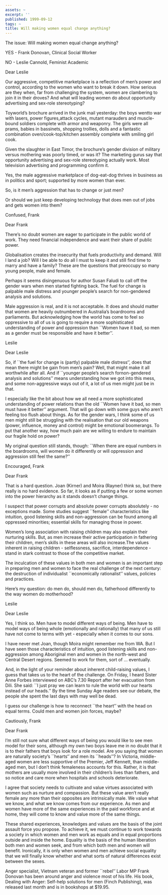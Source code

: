 ```yaml
---
assets: ~
excerpt: ''
published: 1999-09-12
tags: ~
title: Will making women equal change anything?
---
```

The issue: Will making women equal change anything?

YES - Frank Donovan, Clinical Social Worker

NO - Leslie Cannold, Feminist Academic

Dear Leslie

Our aggressive, competitive marketplace is a reflection of men’s power
and control, according to the women who want to break it down. How
serious are they when, far from challenging the system, women are
clambering to join it in their droves? And what will leading women do
about opportunity advertising and sex-role stereotyping?

Toyworld’s brochure arrived in the junk mail yesterday: the boys wentto
war with lasers, power figures,attack cycles, mutant marauders and
muscle-bound soldiers complete with armor and weaponry. The girls were
all prams, babies in bassinets, shopping trollies, dolls and a fantastic
combination oven/cook-top/kitchen assembly complete with smiling girl
cook.

Given the slaughter in East Timor, the brochure’s gender division of
military versus mothering was poorly timed, or was it? The marketing
gurus say that opportunity advertising and sex-role stereotyping
actually work. Most television advertising and programming confirm it.

Yes, the male aggressive marketplace of dog-eat-dog thrives in business
as in politics and sport; supported by more women than ever.

So, is it men’s aggression that has to change or just men?

Or should we just keep developing technology that does men out of jobs
and gets women into them?

Confused, Frank

Dear Frank

There’s no doubt women are eager to participate in the public world of
work. They need financial independence and want their share of public
power.

Globalisation creates the insecurity that fuels productivity and demand.
Will I land a job? Will I be able to do all I must to keep it and still
find time to marry and have a family? These are the questions that
preoccupy so many young people, male and female.

Perhaps it seems disingenuous for author Susan Faludi to call off the
gender wars when men started fighting back. The fuel for change is
palpable male distress and younger people’s search for non-gendered
analysis and solutions.

Male aggression is real, and it is not acceptable. It does and should
matter that women are heavily outnumbered in Australia’s boardrooms and
parliaments. But acknowledging how the world has come to feel so
oppressive to all of us is going to require a more sophisticated
understanding of power and oppression than \`\`Women have it bad, so men
as a gender must be responsible and have it better’’.

Leslie

Dear Leslie

So, if \`\`the fuel for change is (partly) palpable male distress‘’,
does that mean there might be gain from men’s pain? Well, that might
make it all worthwhile after all. And if \`\`younger people’s search
fornon-gendered analysis and solutions’’ means understanding how we got
into this mess, and some non-aggressive ways out of it, a lot of us men
might just be in that.

I especially like the bit about how we all need a more sophisticated
understanding of power relations than the old \`\`Women have it bad, so
men must have it better’’ argument. That will go down with some guys who
aren’t feeling too flush about things. As for the gender wars, I think
some of us men might still be struggling with the realisation that our
old weapons (power, influence, money and control) might be emotional
boomerangs. To put that another way, how much pain are we willing to
endure to maintain our fragile hold on power?

My original question still stands, though: \`\`When there are equal
numbers in the boardrooms, will women do it differently or will
oppression and aggression still feel the same?’’

Encouraged, Frank

Dear Frank

That is a hard question. Joan (Kirner) and Moira (Rayner) think so, but
there really is no hard evidence. So far, it looks as if putting a few
or some women into the power hierarchy as it stands doesn’t change
things.

I suspect that power corrupts and absolute power corrupts absolutely -
no exceptions made. Some studies suggest \`\`female’’ characteristics
like intuition, good listening skills and non-aggression can be found
among all oppressed minorities; essential skills for managing those in
power.

Women’s long association with raising children may also explain their
nurturing skills. But, as men increase their active participation in
fathering their children, men’s skills in these areas will also
increase.The values inherent in raising children - selflessness,
sacrifice, interdependence - stand in stark contrast to those of the
competitive market.

The inculcation of these values in both men and women is an important
step in preparing men and women to face the real challenge of the next
century: the destruction of individualist \`\`economically rationalist’’
values, policies and practices.

Here’s my question: do men do, should men do, fatherhood differently to
the way women do motherhood?

Leslie

Dear Leslie

Yes, I think so. Men have to model different ways of being. Men have to
model ways of being whole (emotionally and rationally) that many of us
still have not come to terms with yet - especially when it comes to our
sons.

I have never met Joan, though Moira might remember me from WA. But I
have seen those characteristics of intuition, good listening skills and
non-aggression among Aboriginal men and women in the north-west and
Central Desert regions. Seemed to work for them, sort of … eventually.

And, in the light of your reminder about inherent child-raising values,
I guess that takes us to the heart of the challenge. On Friday, I heard
Sister Anne Forbes interviewed on ABC’s 7.30 Report after her evacuation
from Dili. She said: \`\`I just pray we can learn to rule the world with
our hearts instead of our heads.’’ By the time Sunday Age readers see
our debate, the people she spent the last days with may well be dead.

I guess our challenge is how to reconnect \`\`the heart’’ with the head
on equal terms. Could men and women join forces, maybe?

Cautiously, Frank

Dear Frank

I’m still not sure what different ways of being you would like to see
men model for their sons, although my own two boys leave me in no doubt
that it is to their fathers that boys look for a role model. Are you
saying that women are naturally society’s \`\`hearts‘’ and men its
\`\`heads’’? In Victoria, middle-aged women are less supportive of the
Premier, Jeff Kennett, than middle-aged men, but I don’t think
femaleness accounts for this. Rather, it is that mothers are usually
more involved in their children’s lives than fathers, and so notice and
care more when hospitals and schools deteriorate.

I agree that society needs to cultivate and value virtues associated
with women such as nurture and compassion. But these value aren’t really
female any more than their opposites are intrinsically male. We value
what we know, and what we know comes from our experience. As men and
women have more of the same experiences in the paid workforce and at
home, they will come to know and value more of the same things.

These shared experiences, knowledges and values are the basis of the
joint assault force you propose. To achieve it, we must continue to work
towards a society in which women and men work as equals and in equal
proportions outside and inside the home. Equality is the basis of the
human liberation both men and women seek, and from which both men and
women will benefit. Ironically, it is only when women and men achieve
social equality that we will finally know whether and what sorts of
natural differences exist between the sexes.

Anger specialist, Vietnam veteran and former \`\`rebel’’ Labor MP Frank
Donovan has been around anger and violence most of his life. His book,
Dealing with Anger: Self-help solutions for men (Finch Publishing), was
released last month and is in bookshops at $19.95.